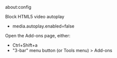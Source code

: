 
about:config

Block HTML5 video autoplay
* media.autoplay.enabled=false



Open the Add-ons page, either:
* Ctrl+Shift+a
* "3-bar" menu button (or Tools menu) > Add-ons 
